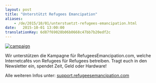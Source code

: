 ```yaml
---
layout: post 
title: "Unterstützt Refugees Emancipation"
aliases:
    - /de/2015/10/01/unterstuetzt-refugees-emancipation.html
date:   2015-10-01 13:00:00
translationKey: 6d87f69028b06b0668c47bb7b20edf2c
---
```

[![campaign](/assets/img/RE_MediumRectangle.jpg)](http://support.refugeesemancipation.com)

Wir unterstützen die Kampagne für RefugeesEmancipation.com, welche Internetcafés von Refugees für Refugees betreiben. 
Tragt euch in den Newsletter ein, spendet Zeit, Geld oder Hardware!

Alle weiteren Infos unter: [support.refugeesemancipation.com](http://support.refugeesemancipation.com)
